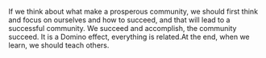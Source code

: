 If we think about what make a prosperous community, we 
should first think and focus on ourselves and how to succeed, and that 
will lead to a successful community. We succeed and accomplish, the 
community succeed. It is a Domino effect, everything is related.At the end, 
when we learn, we should teach others.     
